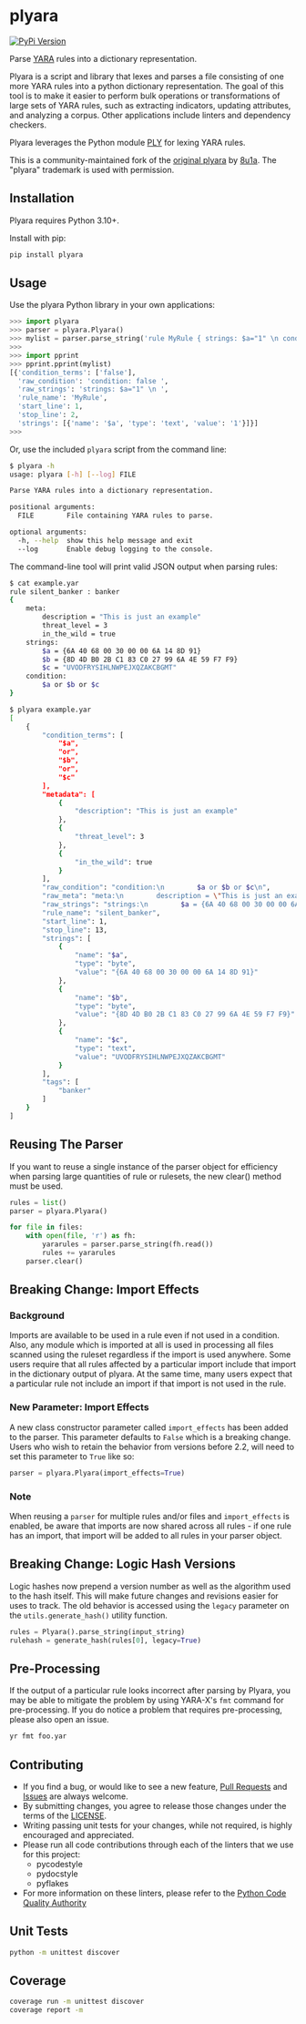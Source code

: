# plyara

[![PyPi Version](http://img.shields.io/pypi/v/plyara.svg)](https://pypi.python.org/pypi/plyara)

Parse [YARA](https://virustotal.github.io/yara/) rules into a dictionary representation.

Plyara is a script and library that lexes and parses a file consisting of one more YARA rules into a python dictionary representation. The goal of this tool is to make it easier to perform bulk operations or transformations of large sets of YARA rules, such as extracting indicators, updating attributes, and analyzing a corpus. Other applications include linters and dependency checkers.

Plyara leverages the Python module [PLY](https://ply.readthedocs.io/en/latest/) for lexing YARA rules.

This is a community-maintained fork of the [original plyara](https://github.com/8u1a/plyara) by [8u1a](https://github.com/8u1a). The "plyara" trademark is used with permission.

## Installation

Plyara requires Python 3.10+.

Install with pip:

```sh
pip install plyara
```

## Usage

Use the plyara Python library in your own applications:

``` python
>>> import plyara
>>> parser = plyara.Plyara()
>>> mylist = parser.parse_string('rule MyRule { strings: $a="1" \n condition: false }')
>>>
>>> import pprint
>>> pprint.pprint(mylist)
[{'condition_terms': ['false'],
  'raw_condition': 'condition: false ',
  'raw_strings': 'strings: $a="1" \n ',
  'rule_name': 'MyRule',
  'start_line': 1,
  'stop_line': 2,
  'strings': [{'name': '$a', 'type': 'text', 'value': '1'}]}]
>>>
```

Or, use the included `plyara` script from the command line:

```sh
$ plyara -h
usage: plyara [-h] [--log] FILE

Parse YARA rules into a dictionary representation.

positional arguments:
  FILE        File containing YARA rules to parse.

optional arguments:
  -h, --help  show this help message and exit
  --log       Enable debug logging to the console.
```

The command-line tool will print valid JSON output when parsing rules:

```sh
$ cat example.yar
rule silent_banker : banker
{
    meta:
        description = "This is just an example"
        threat_level = 3
        in_the_wild = true
    strings:
        $a = {6A 40 68 00 30 00 00 6A 14 8D 91}
        $b = {8D 4D B0 2B C1 83 C0 27 99 6A 4E 59 F7 F9}
        $c = "UVODFRYSIHLNWPEJXQZAKCBGMT"
    condition:
        $a or $b or $c
}
```

```sh
$ plyara example.yar
[
    {
        "condition_terms": [
            "$a",
            "or",
            "$b",
            "or",
            "$c"
        ],
        "metadata": [
            {
                "description": "This is just an example"
            },
            {
                "threat_level": 3
            },
            {
                "in_the_wild": true
            }
        ],
        "raw_condition": "condition:\n        $a or $b or $c\n",
        "raw_meta": "meta:\n        description = \"This is just an example\"\n        threat_level = 3\n        in_the_wild = true\n    ",
        "raw_strings": "strings:\n        $a = {6A 40 68 00 30 00 00 6A 14 8D 91}\n        $b = {8D 4D B0 2B C1 83 C0 27 99 6A 4E 59 F7 F9}\n        $c = \"UVODFRYSIHLNWPEJXQZAKCBGMT\"\n    ",
        "rule_name": "silent_banker",
        "start_line": 1,
        "stop_line": 13,
        "strings": [
            {
                "name": "$a",
                "type": "byte",
                "value": "{6A 40 68 00 30 00 00 6A 14 8D 91}"
            },
            {
                "name": "$b",
                "type": "byte",
                "value": "{8D 4D B0 2B C1 83 C0 27 99 6A 4E 59 F7 F9}"
            },
            {
                "name": "$c",
                "type": "text",
                "value": "UVODFRYSIHLNWPEJXQZAKCBGMT"
            }
        ],
        "tags": [
            "banker"
        ]
    }
]
```

## Reusing The Parser

If you want to reuse a single instance of the parser object for efficiency when parsing large quantities of rule or rulesets, the new clear() method must be used.

``` python
rules = list()
parser = plyara.Plyara()

for file in files:
    with open(file, 'r') as fh:
        yararules = parser.parse_string(fh.read())
        rules += yararules
    parser.clear()
```

## Breaking Change: Import Effects

### Background

Imports are available to be used in a rule even if not used in a condition. Also, any module which is imported at all is used in processing all files scanned using the ruleset regardless if the import is used anywhere. Some users require that all rules affected by a particular import include that import in the dictionary output of plyara. At the same time, many users expect that a particular rule not include an import if that import is not used in the rule.

### New Parameter: Import Effects

A new class constructor parameter called `import_effects` has been added to the parser. This parameter defaults to `False` which is a breaking change. Users who wish to retain the behavior from versions before 2.2, will need to set this parameter to `True` like so:

```python
parser = plyara.Plyara(import_effects=True)
```

### Note

When reusing a `parser` for multiple rules and/or files and `import_effects` is enabled, be aware that imports are now shared across all rules - if one rule has an import, that import will be added to all rules in your parser object.

## Breaking Change: Logic Hash Versions

Logic hashes now prepend a version number as well as the algorithm used to the hash itself. This will make future changes and revisions easier for uses to track. The old behavior is accessed using the `legacy` parameter on the `utils.generate_hash()` utility function.

```python
rules = Plyara().parse_string(input_string)
rulehash = generate_hash(rules[0], legacy=True)
```

## Pre-Processing

If the output of a particular rule looks incorrect after parsing by Plyara, you may be able to mitigate the problem by using YARA-X's `fmt` command for pre-processing. If you do notice a problem that requires pre-processing, please also open an issue.

```bash
yr fmt foo.yar
```

## Contributing

- If you find a bug, or would like to see a new feature, [Pull Requests](https://github.com/plyara/plyara/pulls) and [Issues](https://github.com/plyara/plyara/issues) are always welcome.
- By submitting changes, you agree to release those changes under the terms of the [LICENSE](https://github.com/plyara/plyara/blob/master/LICENSE).
- Writing passing unit tests for your changes, while not required, is highly encouraged and appreciated.
- Please run all code contributions through each of the linters that we use for this project:
  - pycodestyle
  - pydocstyle
  - pyflakes
- For more information on these linters, please refer to the [Python Code Quality Authority](https://pycqa.org/)

## Unit Tests

```bash
python -m unittest discover
```

## Coverage

```bash
coverage run -m unittest discover
coverage report -m
```
